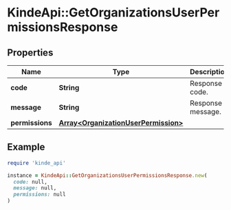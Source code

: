 # KindeApi::GetOrganizationsUserPermissionsResponse

## Properties

| Name | Type | Description | Notes |
| ---- | ---- | ----------- | ----- |
| **code** | **String** | Response code. | [optional] |
| **message** | **String** | Response message. | [optional] |
| **permissions** | [**Array&lt;OrganizationUserPermission&gt;**](OrganizationUserPermission.md) |  | [optional] |

## Example

```ruby
require 'kinde_api'

instance = KindeApi::GetOrganizationsUserPermissionsResponse.new(
  code: null,
  message: null,
  permissions: null
)
```

